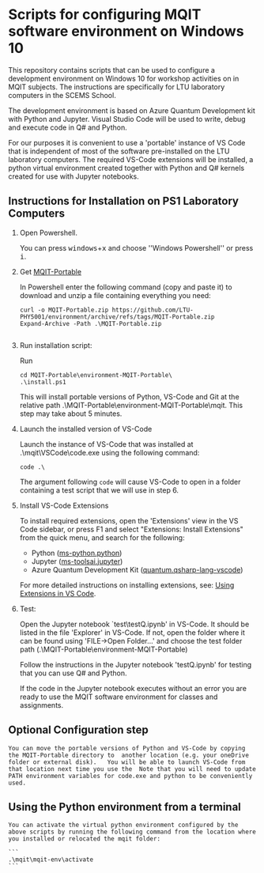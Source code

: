 # Scripts for configuring MQIT software environment on Windows 10

This repository contains scripts that can be used to configure a development environment on Windows 10 for workshop activities on in MQIT subjects. The instructions are specifically for LTU laboratory computers in the SCEMS School.

The development environment is based on Azure Quantum Development kit with Python and Jupyter.  Visual Studio Code will be used to write, debug and execute code in Q# and Python. 

For our purposes it is convenient to use a 'portable' instance of VS Code that is independent of most of the software pre-installed on the LTU laboratory computers. The required VS-Code extensions will be installed, a python virtual environment created together with Python and Q# kernels created for use with Jupyter notebooks.  

## <a name="instructions"></a> Instructions for Installation on PS1 Laboratory Computers

1. Open Powershell.

    You can press <kbd>windows</kbd>+<kbd>x</kbd> and choose ''Windows Powershell'' or press <kbd>i</kbd>.

2. Get [MQIT-Portable](https://github.com/LTU-PHY5001/environment/archive/refs/tags/MQIT-Portable.zip)

    In Powershell enter the following command (copy and paste it) to download and unzip a file containing everything you need:

    ```
    curl -o MQIT-Portable.zip https://github.com/LTU-PHY5001/environment/archive/refs/tags/MQIT-Portable.zip
    Expand-Archive -Path .\MQIT-Portable.zip
    
    
    ```


3. Run installation script:

    Run 

    ```
    cd MQIT-Portable\environment-MQIT-Portable\
    .\install.ps1
    ```

    This will install portable versions of Python, VS-Code and Git at the relative path .\MQIT-Portable\environment-MQIT-Portable\mqit.  This step may take about 5 minutes.

5. Launch the installed version of VS-Code

    Launch the instance of VS-Code that was installed at .\mqit\VSCode\code.exe using the following command:

    ```
    code .\
    ```

    The argument following ``code`` will cause VS-Code to open in a folder containing a test script that we will use in step 6.

6. Install VS-Code Extensions

    To install required extensions, open the 'Extensions' view in the VS Code sidebar, or press F1 and select "Extensions: Install Extensions" from the quick menu, and search for the following:

    - Python ([ms-python.python](https://marketplace.visualstudio.com/items?itemName=ms-python.python))
    - Jupyter ([ms-toolsai.jupyter](https://marketplace.visualstudio.com/items?itemName=ms-toolsai.jupyter))
    - Azure Quantum Development Kit ([quantum.qsharp-lang-vscode](https://marketplace.visualstudio.com/items?itemName=quantum.qsharp-lang-vscode))

    For more detailed instructions on installing extensions, see:  [Using Extensions in VS Code](https://code.visualstudio.com/docs/introvideos/extend).

6.  Test:
   
    Open the Jupyter notebook `test\testQ.ipynb' in VS-Code.  It should be listed in the file 'Explorer' in VS-Code. If not, open the folder where it can be found using 'FILE->Open Folder...' and choose the test folder path (.\MQIT-Portable\environment-MQIT-Portable)

    Follow the instructions in the Jupyter notebook 'testQ.ipynb' for testing that you can use Q# and Python. 
    
    If the code in the Jupyter notebook executes without an error you are ready to use the MQIT software environment for classes and assignments.


##  Optional Configuration step 

    You can move the portable versions of Python and VS-Code by copying the MQIT-Portable directory to  another location (e.g. your oneDrive folder or external disk).   You will be able to launch VS-Code from that location next time you use the  Note that you will need to update PATH environment variables for code.exe and python to be conveniently used.

##  Using the Python environment from a terminal

    You can activate the virtual python environment configured by the above scripts by running the following command from the location where you installed or relocated the mqit folder:

    ```
    .\mqit\mqit-env\activate
    ```

